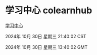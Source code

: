 # 学习中心 colearnhub
[学习中心](http://219.139.197.74:56308/colearnhub/)

2024年 10月 30日 星期三 21:40:02 CST

2024年 10月 30日 星期三 13:40:02 GMT
